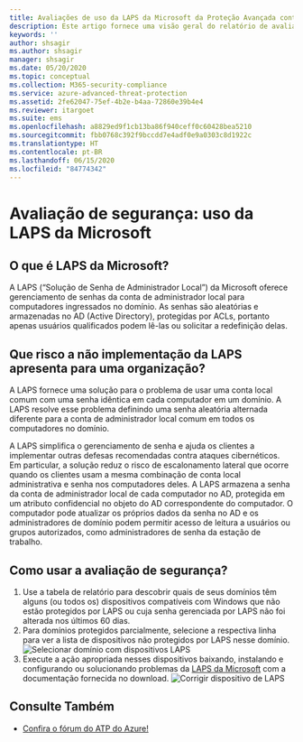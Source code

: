 ```yaml
---
title: Avaliações de uso da LAPS da Microsoft da Proteção Avançada contra Ameaças do Azure
description: Este artigo fornece uma visão geral do relatório de avaliação da postura de segurança da identidade de uso da LAPS da Microsoft do ATP do Azure.
keywords: ''
author: shsagir
ms.author: shsagir
manager: shsagir
ms.date: 05/20/2020
ms.topic: conceptual
ms.collection: M365-security-compliance
ms.service: azure-advanced-threat-protection
ms.assetid: 2fe62047-75ef-4b2e-b4aa-72860e39b4e4
ms.reviewer: itargoet
ms.suite: ems
ms.openlocfilehash: a8829ed9f1cb13ba86f940ceff0c60428bea5210
ms.sourcegitcommit: fbb0768c392f9bccdd7e4adf0e9a0303c8d1922c
ms.translationtype: HT
ms.contentlocale: pt-BR
ms.lasthandoff: 06/15/2020
ms.locfileid: "84774342"
---
```

# <a name="security-assessment-microsoft-laps-usage"></a>Avaliação de segurança: uso da LAPS da Microsoft

## <a name="what-is-microsoft-laps"></a>O que é LAPS da Microsoft?

A LAPS (“Solução de Senha de Administrador Local”) da Microsoft oferece gerenciamento de senhas da conta de administrador local para computadores ingressados no domínio. As senhas são aleatórias e armazenadas no AD (Active Directory), protegidas por ACLs, portanto apenas usuários qualificados podem lê-las ou solicitar a redefinição delas.

## <a name="what-risk-does-not-implementing-laps-pose-to-an-organization"></a>Que risco a não implementação da LAPS apresenta para uma organização?

A LAPS fornece uma solução para o problema de usar uma conta local comum com uma senha idêntica em cada computador em um domínio. A LAPS resolve esse problema definindo uma senha aleatória alternada diferente para a conta de administrador local comum em todos os computadores no domínio.

A LAPS simplifica o gerenciamento de senha e ajuda os clientes a implementar outras defesas recomendadas contra ataques cibernéticos. Em particular, a solução reduz o risco de escalonamento lateral que ocorre quando os clientes usam a mesma combinação de conta local administrativa e senha nos computadores deles. A LAPS armazena a senha da conta de administrador local de cada computador no AD, protegida em um atributo confidencial no objeto do AD correspondente do computador. O computador pode atualizar os próprios dados da senha no AD e os administradores de domínio podem permitir acesso de leitura a usuários ou grupos autorizados, como administradores de senha da estação de trabalho.

## <a name="how-do-i-use-this-security-assessment"></a>Como usar a avaliação de segurança?

1. Use a tabela de relatório para descobrir quais de seus domínios têm alguns (ou todos os) dispositivos compatíveis com Windows que não estão protegidos por LAPS ou cuja senha gerenciada por LAPS não foi alterada nos últimos 60 dias.
1. Para domínios protegidos parcialmente, selecione a respectiva linha para ver a lista de dispositivos não protegidos por LAPS nesse domínio.
    ![Selecionar domínio com dispositivos LAPS](media/atp-cas-isp-laps-1.png)
1. Execute a ação apropriada nesses dispositivos baixando, instalando e configurando ou solucionando problemas da [LAPS da Microsoft](https://go.microsoft.com/fwlink/?linkid=2104282) com a documentação fornecida no download.
    ![Corrigir dispositivo de LAPS](media/atp-cas-isp-laps-2.png)

## <a name="see-also"></a>Consulte Também

- [Confira o fórum do ATP do Azure!](https://aka.ms/azureatpcommunity)

